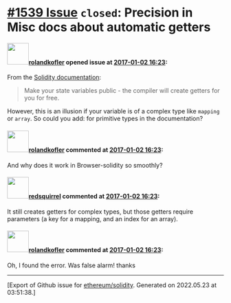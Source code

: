 # [\#1539 Issue](https://github.com/ethereum/solidity/issues/1539) `closed`: Precision in Misc docs about automatic getters

#### <img src="https://avatars.githubusercontent.com/u/979444?v=4" width="50">[rolandkofler](https://github.com/rolandkofler) opened issue at [2017-01-02 16:23](https://github.com/ethereum/solidity/issues/1539):

From the [Solidity documentation][1]:

> Make your state variables public - the compiler will create getters for you for free.

However, this is an illusion if your variable is of a complex type like `mapping` or `array`.
So could you add: for primitive types in the documentation?

  [1]: https://solidity.readthedocs.io/en/develop/miscellaneous.html?highlight=getter#tips-and-tricks

#### <img src="https://avatars.githubusercontent.com/u/979444?v=4" width="50">[rolandkofler](https://github.com/rolandkofler) commented at [2017-01-02 16:23](https://github.com/ethereum/solidity/issues/1539#issuecomment-269992887):

And why does it work in Browser-solidity so smoothly?

#### <img src="https://avatars.githubusercontent.com/u/2512?v=4" width="50">[redsquirrel](https://github.com/redsquirrel) commented at [2017-01-02 16:23](https://github.com/ethereum/solidity/issues/1539#issuecomment-269993951):

It still creates getters for complex types, but those getters require parameters (a key for a mapping, and an index for an array).

#### <img src="https://avatars.githubusercontent.com/u/979444?v=4" width="50">[rolandkofler](https://github.com/rolandkofler) commented at [2017-01-02 16:23](https://github.com/ethereum/solidity/issues/1539#issuecomment-270075218):

Oh, I found the error. Was false alarm! thanks


-------------------------------------------------------------------------------



[Export of Github issue for [ethereum/solidity](https://github.com/ethereum/solidity). Generated on 2022.05.23 at 03:51:38.]
